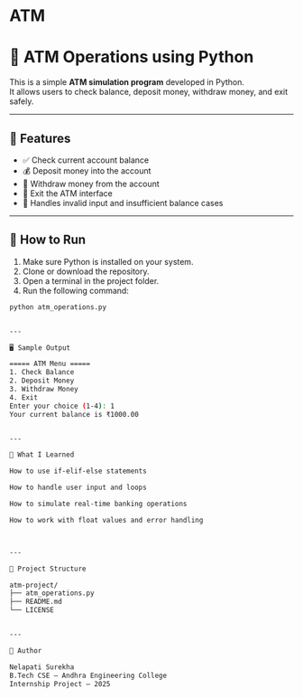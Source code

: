 # ATM
# 🏦 ATM Operations using Python

This is a simple **ATM simulation program** developed in Python.  
It allows users to check balance, deposit money, withdraw money, and exit safely.

---

## 📌 Features

- ✅ Check current account balance  
- 💰 Deposit money into the account  
- 💸 Withdraw money from the account  
- 🚪 Exit the ATM interface  
- 🛑 Handles invalid input and insufficient balance cases

---

## 🚀 How to Run

1. Make sure Python is installed on your system.
2. Clone or download the repository.
3. Open a terminal in the project folder.
4. Run the following command:

```bash
python atm_operations.py


---

🖥️ Sample Output

===== ATM Menu =====
1. Check Balance
2. Deposit Money
3. Withdraw Money
4. Exit
Enter your choice (1-4): 1
Your current balance is ₹1000.00


---

🧠 What I Learned

How to use if-elif-else statements

How to handle user input and loops

How to simulate real-time banking operations

How to work with float values and error handling



---

📁 Project Structure

atm-project/
├── atm_operations.py
├── README.md
└── LICENSE


---

📝 Author

Nelapati Surekha
B.Tech CSE – Andhra Engineering College
Internship Project – 2025
